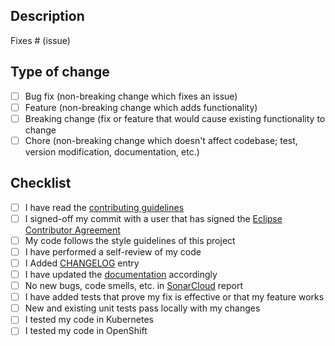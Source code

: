 ## Description
<!--
Thank you for your pull request (PR)!

Please provide a description of what your PR does providing a link (if applicable) to the issue it fixes.
-->
Fixes # (issue)


## Type of change
<!---
What types of changes does your code introduce? Put an `x` in all the boxes that apply
-->
 - [ ] Bug fix (non-breaking change which fixes an issue)
 - [ ] Feature (non-breaking change which adds functionality)
 - [ ] Breaking change (fix or feature that would cause existing functionality to change
 - [ ] Chore (non-breaking change which doesn't affect codebase;
   test, version modification, documentation, etc.)

## Checklist
 - [ ] I have read the [contributing guidelines](https://www.eclipse.org/jkube/contributing)
 - [ ] I signed-off my commit with a user that has signed the [Eclipse Contributor Agreement](https://www.eclipse.org/legal/ECA.php)
 - [ ] My code follows the style guidelines of this project
 - [ ] I have performed a self-review of my code
 - [ ] I Added [CHANGELOG](../CHANGELOG.md) entry
 - [ ] I have updated the [documentation](../kubernetes-maven-plugin/doc) accordingly
 - [ ] No new bugs, code smells, etc. in [SonarCloud](https://sonarcloud.io/dashboard?id=jkubeio_jkube) report
 - [ ] I have added tests that prove my fix is effective or that my feature works
 - [ ] New and existing unit tests pass locally with my changes
 - [ ] I tested my code in Kubernetes
 - [ ] I tested my code in OpenShift

<!--
Integration tests (https://github.com/jkubeio/jkube-integration-tests)
Please check integration tests and provide/improve tests if necessary.

Open your PR in Draft mode and verify all of the applicable Checklist items before marking your issue as ready
-->
